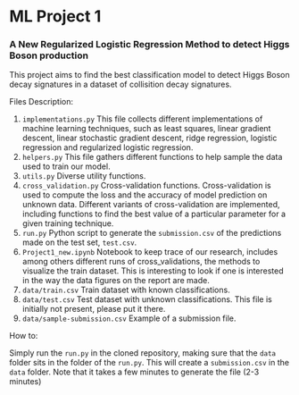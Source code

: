 # ML Project 1 

### A New Regularized Logistic Regression Method to detect Higgs Boson production
This project aims to find the best classification model to detect Higgs Boson decay signatures in a dataset of collisition decay signatures.

Files Description:

1. ```implementations.py``` This file collects different implementations of machine learning techniques, such as least squares, linear gradient descent, linear stochastic gradient descent, ridge regression, logistic regression and regularized logistic regression. 
2. ```helpers.py``` This file gathers different functions to help sample the data used to train our model. 
3. ```utils.py``` Diverse utility functions.
4. ```cross_validation.py``` Cross-validation functions. Cross-validation is used to compute the loss and the accuracy of model prediction on unknown data. Different variants of cross-validation are implemented, including functions to find the best value of a particular parameter for a given training technique. 
5. ```run.py``` Python script to generate the ```submission.csv``` of the predictions made on the test set, ```test.csv```.
6. ```Project1_new.ipynb``` Notebook to keep trace of our research, includes among others different runs of cross_validations, the methods to visualize the train dataset. This is interesting to look if one is interested in the way the data figures on the report are made.
7. ```data/train.csv``` Train dataset with known classifications. 
8. ```data/test.csv``` Test dataset with unknown classifications. This file is initially not present, please put it there.
8. ```data/sample-submission.csv``` Example of a submission file.


How to: 

Simply run the ```run.py``` in the cloned repository, making sure that the ```data``` folder sits in the folder of the ```run.py```. This will create a ```submission.csv``` in the ```data``` folder.
Note that it takes a few minutes to generate the file (2-3 minutes)